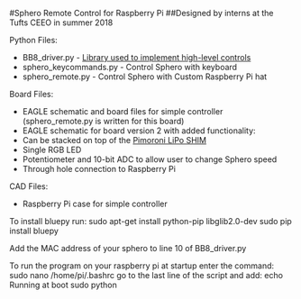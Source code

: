#Sphero Remote Control for Raspberry Pi
##Designed by interns at the Tufts CEEO in summer 2018

Python Files:
* BB8_driver.py - <a href="https://github.com/jjinking/SpheroBB8-python/blob/master/BB8_driver.py">Library used to implement high-level controls</a>
* sphero_keycommands.py - Control Sphero with keyboard
* sphero_remote.py - Control Sphero with Custom Raspberry Pi hat

Board Files:
* EAGLE schematic and board files for simple controller (sphero_remote.py is written for this board)
* EAGLE schematic for board version 2 with added functionality:
* Can be stacked on top of the <a href="https://www.adafruit.com/product/3196">Pimoroni LiPo SHIM</a>
* Single RGB LED
* Potentiometer and 10-bit ADC to allow user to change Sphero speed
* Through hole connection to Raspberry Pi

CAD Files:
* Raspberry Pi case for simple controller

To install bluepy run:
sudo apt-get install python-pip libglib2.0-dev
sudo pip install bluepy

Add the MAC address of your sphero to line 10 of BB8_driver.py

To run the program on your raspberry pi at startup enter the command: sudo nano /home/pi/.bashrc
go to the last line of the script and add:
echo Running at boot
sudo python <complete sphero_remote.py file path>